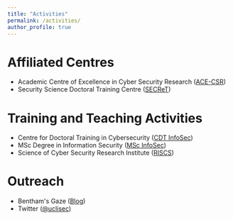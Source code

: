 ```yaml
---
title: "Activities"
permalink: /activities/
author_profile: true
---
```


# Affiliated Centres

- Academic Centre of Excellence in Cyber Security Research ([ACE-CSR](https://www.ucl.ac.uk/cybersecurity-centre-of-excellence/))
- Security Science Doctoral Training Centre ([SECReT](http://www.ucl.ac.uk/secret/homepage))

# Training and Teaching Activities

- Centre for Doctoral Training in Cybersecurity ([CDT InfoSec](https://www.ucl.ac.uk/cybersecurity-cdt/))
- MSc Degree in Information Security ([MSc InfoSec](https://www.ucl.ac.uk/computer-science/study/postgraduate-taught/information-security-msc))
- Science of Cyber Security Research Institute ([RISCS](https://www.riscs.org.uk/))

# Outreach

- Bentham's Gaze ([Blog](https://benthamsgaze.org/))
- Twitter ([@uclisec](https://twitter.com/uclisec))

